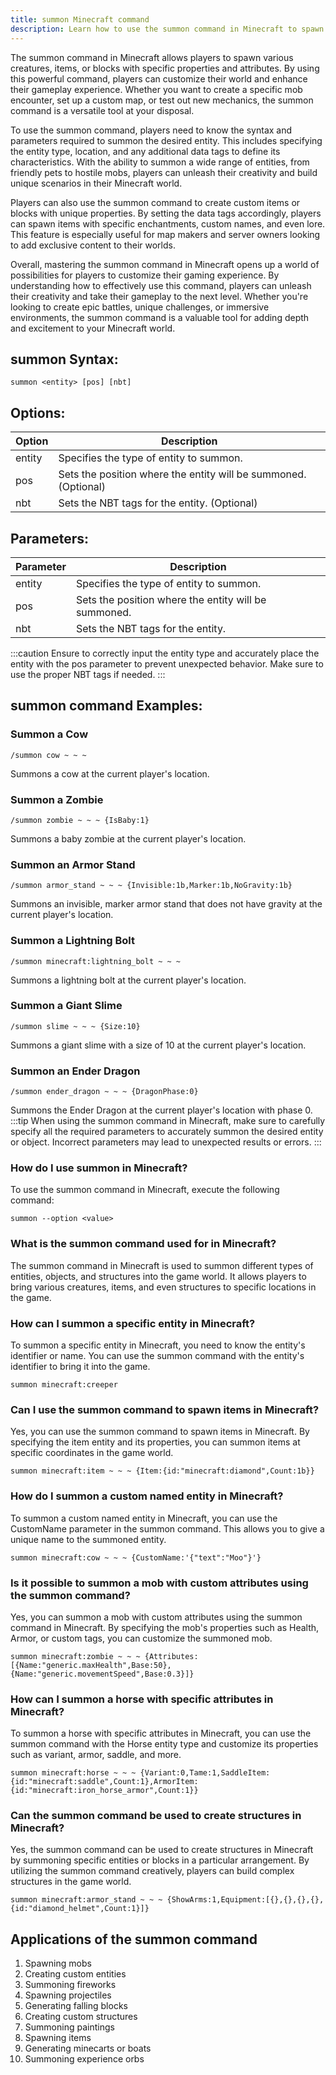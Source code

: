```yaml
---
title: summon Minecraft command
description: Learn how to use the summon command in Minecraft to spawn creatures, items, or blocks with specific properties and attributes. Master the summon command for ultimate control in your world.
---
```


The summon command in Minecraft allows players to spawn various creatures, items, or blocks with specific properties and attributes. By using this powerful command, players can customize their world and enhance their gameplay experience. Whether you want to create a specific mob encounter, set up a custom map, or test out new mechanics, the summon command is a versatile tool at your disposal.

To use the summon command, players need to know the syntax and parameters required to summon the desired entity. This includes specifying the entity type, location, and any additional data tags to define its characteristics. With the ability to summon a wide range of entities, from friendly pets to hostile mobs, players can unleash their creativity and build unique scenarios in their Minecraft world.

Players can also use the summon command to create custom items or blocks with unique properties. By setting the data tags accordingly, players can spawn items with specific enchantments, custom names, and even lore. This feature is especially useful for map makers and server owners looking to add exclusive content to their worlds.

Overall, mastering the summon command in Minecraft opens up a world of possibilities for players to customize their gaming experience. By understanding how to effectively use this command, players can unleash their creativity and take their gameplay to the next level. Whether you're looking to create epic battles, unique challenges, or immersive environments, the summon command is a valuable tool for adding depth and excitement to your Minecraft world.
## summon Syntax:
```console
summon <entity> [pos] [nbt]
```
## Options:
| Option | Description                           |
|--------|---------------------------------------|
| entity | Specifies the type of entity to summon. |
| pos    | Sets the position where the entity will be summoned. (Optional) |
| nbt    | Sets the NBT tags for the entity. (Optional) |

## Parameters:
| Parameter | Description                                              |
|-----------|----------------------------------------------------------|
| entity    | Specifies the type of entity to summon.                 |
| pos       | Sets the position where the entity will be summoned.     |
| nbt       | Sets the NBT tags for the entity.                        |

:::caution
Ensure to correctly input the entity type and accurately place the entity with the pos parameter to prevent unexpected behavior. Make sure to use the proper NBT tags if needed.
:::
## summon command Examples:
### Summon a Cow
```console
/summon cow ~ ~ ~
```
Summons a cow at the current player's location.

### Summon a Zombie
```console
/summon zombie ~ ~ ~ {IsBaby:1}
```
Summons a baby zombie at the current player's location.

### Summon an Armor Stand
```console
/summon armor_stand ~ ~ ~ {Invisible:1b,Marker:1b,NoGravity:1b}
```
Summons an invisible, marker armor stand that does not have gravity at the current player's location.

### Summon a Lightning Bolt
```console
/summon minecraft:lightning_bolt ~ ~ ~
```
Summons a lightning bolt at the current player's location.

### Summon a Giant Slime
```console
/summon slime ~ ~ ~ {Size:10}
```
Summons a giant slime with a size of 10 at the current player's location.

### Summon an Ender Dragon
```console
/summon ender_dragon ~ ~ ~ {DragonPhase:0}
```
Summons the Ender Dragon at the current player's location with phase 0.
:::tip
When using the summon command in Minecraft, make sure to carefully specify all the required parameters to accurately summon the desired entity or object. Incorrect parameters may lead to unexpected results or errors.
:::

### How do I use summon in Minecraft?
To use the summon command in Minecraft, execute the following command:
```console
summon --option <value>
```

### What is the summon command used for in Minecraft?
The summon command in Minecraft is used to summon different types of entities, objects, and structures into the game world. It allows players to bring various creatures, items, and even structures to specific locations in the game.

### How can I summon a specific entity in Minecraft?
To summon a specific entity in Minecraft, you need to know the entity's identifier or name. You can use the summon command with the entity's identifier to bring it into the game. 
```console
summon minecraft:creeper
```

### Can I use the summon command to spawn items in Minecraft?
Yes, you can use the summon command to spawn items in Minecraft. By specifying the item entity and its properties, you can summon items at specific coordinates in the game world.
```console
summon minecraft:item ~ ~ ~ {Item:{id:"minecraft:diamond",Count:1b}}
```

### How do I summon a custom named entity in Minecraft?
To summon a custom named entity in Minecraft, you can use the CustomName parameter in the summon command. This allows you to give a unique name to the summoned entity.
```console
summon minecraft:cow ~ ~ ~ {CustomName:'{"text":"Moo"}'}
```

### Is it possible to summon a mob with custom attributes using the summon command?
Yes, you can summon a mob with custom attributes using the summon command in Minecraft. By specifying the mob's properties such as Health, Armor, or custom tags, you can customize the summoned mob.
```console
summon minecraft:zombie ~ ~ ~ {Attributes:[{Name:"generic.maxHealth",Base:50},{Name:"generic.movementSpeed",Base:0.3}]}
```

### How can I summon a horse with specific attributes in Minecraft?
To summon a horse with specific attributes in Minecraft, you can use the summon command with the Horse entity type and customize its properties such as variant, armor, saddle, and more.
```console
summon minecraft:horse ~ ~ ~ {Variant:0,Tame:1,SaddleItem:{id:"minecraft:saddle",Count:1},ArmorItem:{id:"minecraft:iron_horse_armor",Count:1}}
```

### Can the summon command be used to create structures in Minecraft?
Yes, the summon command can be used to create structures in Minecraft by summoning specific entities or blocks in a particular arrangement. By utilizing the summon command creatively, players can build complex structures in the game world.
```console
summon minecraft:armor_stand ~ ~ ~ {ShowArms:1,Equipment:[{},{},{},{},{id:"diamond_helmet",Count:1}]}
```
## Applications of the summon command

1. Spawning mobs
2. Creating custom entities
3. Summoning fireworks
4. Spawning projectiles
5. Generating falling blocks
6. Creating custom structures
7. Summoning paintings
8. Spawning items
9. Generating minecarts or boats
10. Summoning experience orbs